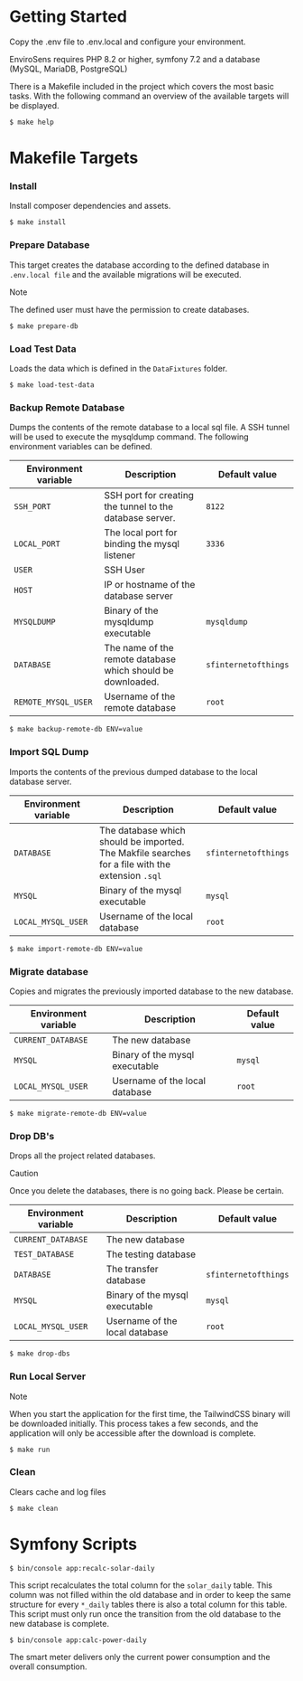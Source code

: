 # Getting Started
Copy the .env file to .env.local and configure your environment.

EnviroSens requires PHP 8.2 or higher, symfony 7.2 and a database (MySQL, MariaDB, PostgreSQL)

There is a Makefile included in the project which covers the most basic tasks. With the following command an overview of the available targets will be displayed.
```
$ make help
```

# Makefile Targets
### Install
Install composer dependencies and assets.
```
$ make install
```

### Prepare Database
This target creates the database according to the defined database in `.env.local file` and the available migrations will be executed.
> [!NOTE]
> The defined user must have the permission to create databases.
```
$ make prepare-db
```

### Load Test Data
Loads the data which is defined in the `DataFixtures` folder.
```
$ make load-test-data
```

### Backup Remote Database
Dumps the contents of the remote database to a local sql file. A SSH tunnel will be used to execute the mysqldump command.
The following environment variables can be defined.

| Environment variable | Description                                                 | Default value        |
|----------------------|-------------------------------------------------------------|----------------------|
| `SSH_PORT`           | SSH port for creating the tunnel to the database server.    | `8122`               |
| `LOCAL_PORT`         | The local port for binding the mysql listener               | `3336`               |
| `USER`               | SSH User                                                    |                      |
| `HOST`               | IP or hostname of the database server                       |                      |
| `MYSQLDUMP`          | Binary of the mysqldump executable                          | `mysqldump`          |
| `DATABASE`           | The name of the remote database which should be downloaded. | `sfinternetofthings` |
| `REMOTE_MYSQL_USER`  | Username of the remote database                             | `root`               |
```
$ make backup-remote-db ENV=value
```

### Import SQL Dump
Imports the contents of the previous dumped database to the local database server.

| Environment variable | Description                                                                                      | Default value        |
|----------------------|--------------------------------------------------------------------------------------------------|----------------------|
| `DATABASE`           | The database which should be imported. The Makfile searches for a file with the extension `.sql` | `sfinternetofthings` |
| `MYSQL`              | Binary of the mysql executable                                                                   | `mysql`              |
| `LOCAL_MYSQL_USER`   | Username of the local database                                                                   | `root`               |
```
$ make import-remote-db ENV=value
```

### Migrate database
Copies and migrates the previously imported database to the new database.

| Environment variable | Description                    | Default value |
|----------------------|--------------------------------|---------------|
| `CURRENT_DATABASE`   | The new database               |               |
| `MYSQL`              | Binary of the mysql executable | `mysql`       |
| `LOCAL_MYSQL_USER`   | Username of the local database | `root`        |
```
$ make migrate-remote-db ENV=value
```

### Drop DB's
Drops all the project related databases.
> [!CAUTION]
> Once you delete the databases, there is no going back. Please be certain.

| Environment variable | Description                    | Default value        |
|----------------------|--------------------------------|----------------------|
| `CURRENT_DATABASE`   | The new database               |                      |
| `TEST_DATABASE`      | The testing database           |                      |
| `DATABASE`           | The transfer database          | `sfinternetofthings` |
| `MYSQL`              | Binary of the mysql executable | `mysql`              |
| `LOCAL_MYSQL_USER`   | Username of the local database | `root`               |

```
$ make drop-dbs
```

### Run Local Server
> [!NOTE]
> When you start the application for the first time, the TailwindCSS binary will be downloaded initially. This process takes a few seconds, and the application will only be accessible after the download is complete.
```
$ make run
```

### Clean
Clears cache and log files
```
$ make clean
```

# Symfony Scripts

```
$ bin/console app:recalc-solar-daily
```

This script recalculates the total column for the `solar_daily` table. This column was not filled within the old database and in order to keep the same structure for every `*_daily` tables there is also a total column for this table.
This script must only run once the transition from the old database to the new database is complete.

```
$ bin/console app:calc-power-daily
```
The smart meter delivers only the current power consumption and the overall consumption.